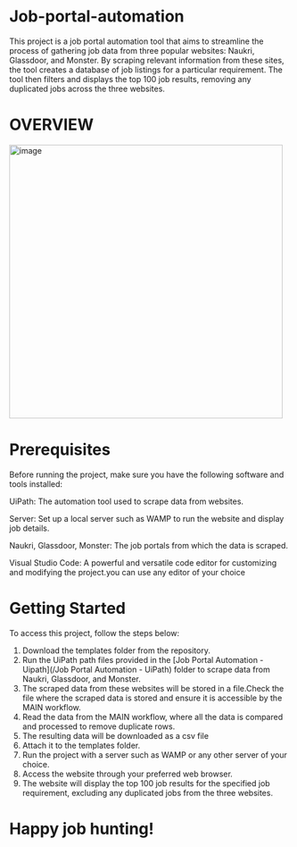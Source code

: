 # Job-portal-automation
This project is a job portal automation tool that aims to streamline the process of gathering job data from three popular websites: Naukri, Glassdoor, and Monster. By scraping relevant information from these sites, the tool creates a database of job listings for a particular requirement. The tool then filters and displays the top 100 job results, removing any duplicated jobs across the three websites.

# OVERVIEW


<img width="490" alt="image" src="https://github.com/ranjaniranj/Job-portal-automation/assets/118736385/f6713677-a1e7-40cb-a54f-abedb6579077">


# Prerequisites
Before running the project, make sure you have the following software and tools installed:

UiPath: The automation tool used to scrape data from websites.

Server: Set up a local server such as WAMP to run the website and display job details.

Naukri, Glassdoor, Monster: The job portals from which the data is scraped.

Visual Studio Code: A powerful and versatile code editor for customizing and modifying the project.you can use any editor of your choice


# Getting Started
To access this project, follow the steps below:
01. Download the templates folder from the repository.
02. Run the UiPath path files provided in the [Job Portal Automation - Uipath](/Job Portal Automation - UiPath) folder to scrape data from Naukri, Glassdoor, and Monster.
03. The scraped data from these websites will be stored in a file.Check the file where the scraped data is stored and ensure it is accessible by the MAIN workflow.
04. Read the data from the MAIN workflow, where all the data is compared and processed to remove duplicate rows.
05. The resulting data will be downloaded as a csv file 
06. Attach it to the templates folder.
07. Run the project with a server such as WAMP or any other server of your choice.
08. Access the website through your preferred web browser.
09. The website will display the top 100 job results for the specified job requirement, excluding any duplicated jobs from the three websites.


# Happy job hunting!

